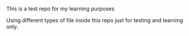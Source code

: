 This is a test repo for my learning purposes

Using different types of file inside this repo just for testing and learning only.

